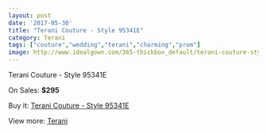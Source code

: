 ```yaml
---
layout: post
date: '2017-05-30'
title: "Terani Couture - Style 95341E"
category: Terani
tags: ["couture","wedding","terani","charming","prom"]
image: http://www.idealgown.com/365-thickbox_default/terani-couture-style-95341e.jpg
---
```

Terani Couture - Style 95341E

On Sales: **$295**
<a href="https://www.idealgown.com/en/terani/124-terani-couture-style-95341e.html"><amp-img layout="responsive" width="600" height="600" src="//www.idealgown.com/365-thickbox_default/terani-couture-style-95341e.jpg" alt="Terani Couture - Style 95341E 0" /></a>
<a href="https://www.idealgown.com/en/terani/124-terani-couture-style-95341e.html"><amp-img layout="responsive" width="600" height="600" src="//www.idealgown.com/367-thickbox_default/terani-couture-style-95341e.jpg" alt="Terani Couture - Style 95341E 1" /></a>
<a href="https://www.idealgown.com/en/terani/124-terani-couture-style-95341e.html"><amp-img layout="responsive" width="600" height="600" src="//www.idealgown.com/366-thickbox_default/terani-couture-style-95341e.jpg" alt="Terani Couture - Style 95341E 2" /></a>

Buy it: [Terani Couture - Style 95341E](https://www.idealgown.com/en/terani/124-terani-couture-style-95341e.html "Terani Couture - Style 95341E")

View more: [Terani](https://www.idealgown.com/en/4-terani "Terani")